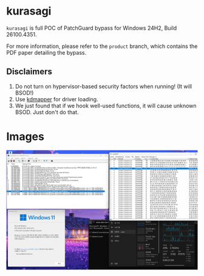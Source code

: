 # kurasagi

`kurasagi` is full POC of PatchGuard bypass for Windows 24H2, Build 26100.4351.

For more information, please refer to the `product` branch, which contains the PDF paper detailing the bypass.

## Disclaimers

1. Do not turn on hypervisor-based security factors when running! (It will BSOD!)
2. Use [kdmapper](https://github.com/TheCruZ/kdmapper) for driver loading.
3. We just found that if we hook well-used functions, it will cause unknown BSOD. Just don't do that.

# Images

![proof](assets/proof.png)